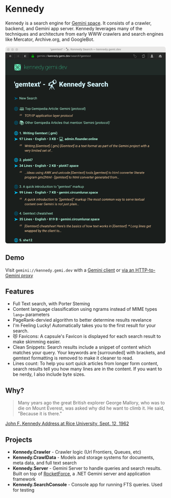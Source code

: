 # Kennedy
Kennedy is a search engine for [Gemini space](https://en.wikipedia.org/wiki/Gemini_(protocol)). It consists of a crawler, backend, and Gemini app server. Kennedy leverages many of the techniques and architecture from early WWW crawlers and search engines like Mercator, Archive.org, and GoogleBot.

![Kennedy running in Lagrange client](imgs/kennedy-in-lagrange.png)

## Demo
Visit `gemini://kennedy.gemi.dev` with a [Gemini client](https://github.com/kr1sp1n/awesome-gemini) or [via an HTTP-to-Gemini proxy](https://portal.mozz.us/gemini/kennedy.gemi.dev)

## Features
* Full Text search, with Porter Steming
* Content language classification using ngrams instead of MIME types `lang=` parameters
* PageRank-dervied algorithm to better determine results revelance 
* I'm Feeling Lucky! Automatically takes you to the first result for your search.
* 😻 Favicons: A capsule's Favicon is displayed for each search result to make skimming easier.
* Clean Snippets: Search results include a snippet of content which matches your query. Your keywords are [surrounded] with brackets, and gemtext formatting is removed to make it cleaner to read.
* Lines count: To help you sort quick articles from longer form content, search results tell you how many lines are in the content. If you want to be nerdy, I also include byte sizes.


## Why?
>Many years ago the great British explorer George Mallory, who was to die on Mount Everest, was asked why did he want to climb it. He said, "Because it is there."

[John F. Kennedy Address at Rice University, Sept. 12, 1962](https://www.rice.edu/kennedy)

## Projects
- **Kennedy.Crawler** - Crawler logic (Url Frontiers, Queues, etc)
- **Kennedy.CrawlData** - Models and storage systems for documents, meta data, and full text search
- **Kennedy.Server** - Gemini Server to handle queries and search results. Built on top of [RocketForce](https://github.com/acidus99/RocketForce), a .NET Gemini server and application framework
- **Kennedy.SearchConsole** - Console app for running FTS queries. Used for testing
